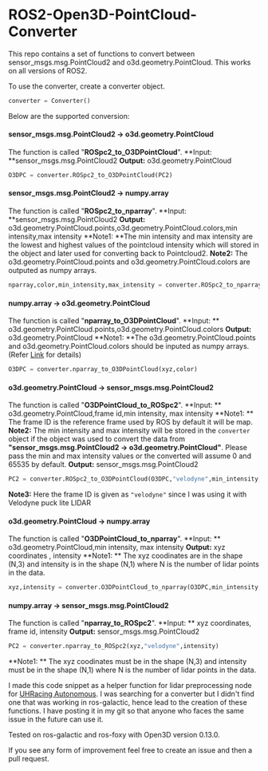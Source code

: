 # ROS2-Open3D-PointCloud-Converter

This repo contains a set of functions to convert between sensor_msgs.msg.PointCloud2 and o3d.geometry.PointCloud. This works on all versions of ROS2.

To use the converter, create a converter object.
```python
converter = Converter()
```
Below are the supported conversion:
#### sensor_msgs.msg.PointCloud2 -> o3d.geometry.PointCloud
The function is called "**ROSpc2_to_O3DPointCloud**". 
**Input: **sensor_msgs.msg.PointCloud2
**Output:** o3d.geometry.PointCloud

```python
O3DPC = converter.ROSpc2_to_O3DPointCloud(PC2)
```
#### sensor_msgs.msg.PointCloud2 -> numpy.array
The function is called "**ROSpc2_to_nparray**". 
**Input: **sensor_msgs.msg.PointCloud2
**Output:** o3d.geometry.PointCloud.points,o3d.geometry.PointCloud.colors,min intensity,max intensity
**Note1: **The min intensity and max intensity are the lowest and highest values of the pointcloud intensity which will stored in the object and later used for converting back to Pointcloud2.
**Note2:** The o3d.geometry.PointCloud.points and o3d.geometry.PointCloud.colors are outputed as numpy arrays.
```python
nparray,color,min_intensity,max_intensity = converter.ROSpc2_to_nparray(PC2)
```
#### numpy.array -> o3d.geometry.PointCloud
The function is called "**nparray_to_O3DPointCloud**". 
**Input: ** o3d.geometry.PointCloud.points,o3d.geometry.PointCloud.colors
**Output:** o3d.geometry.PointCloud
**Note1: **The o3d.geometry.PointCloud.points and o3d.geometry.PointCloud.colors should be inputed as numpy arrays. (Refer [Link](http://https://www.open3d.org/docs/0.9.0/tutorial/Basic/working_with_numpy.html "Link") for details)
```python
O3DPC = converter.nparray_to_O3DPointCloud(xyz,color)
```
#### o3d.geometry.PointCloud -> sensor_msgs.msg.PointCloud2
The function is called "**O3DPointCloud_to_ROSpc2**". 
**Input: ** o3d.geometry.PointCloud,frame id,min intensity, max intensity
**Note1: ** The frame ID is the reference frame used by ROS by default it will be map.
**Note2:** The min intensity and max intensity will be stored in the `converter` object if the object was used to convert the data from **"sensor_msgs.msg.PointCloud2 -> o3d.geometry.PointCloud"**. Please pass the min and max intensity values or the converted will assume 0 and 65535 by default.
**Output:** sensor_msgs.msg.PointCloud2

```python
PC2 = converter.ROSpc2_to_O3DPointCloud(O3DPC,"velodyne",min_intensity,max_intensity)
```
**Note3:** Here the frame ID is given as `"velodyne"` since I was using it with Velodyne puck lite LIDAR
#### o3d.geometry.PointCloud -> numpy.array
The function is called "**O3DPointCloud_to_nparray**". 
**Input: ** o3d.geometry.PointCloud,min intensity, max intensity
**Output:** xyz coordinates , intensity
**Note1: ** The xyz coodinates are in the shape (N,3) and intensity is in the shape (N,1) where N is the number of lidar points in the data.
```python
xyz,intensity = converter.O3DPointCloud_to_nparray(O3DPC,min_intensity,max_intensity)
```
#### numpy.array -> sensor_msgs.msg.PointCloud2
The function is called "**nparray_to_ROSpc2**". 
**Input: ** xyz coordinates, frame id, intensity
**Output:** sensor_msgs.msg.PointCloud2
```python
PC2 = converter.nparray_to_ROSpc2(xyz,"velodyne",intensity)
```
**Note1: ** The xyz coodinates must be in the shape (N,3) and intensity must be in the shape (N,1) where N is the number of lidar points in the data.

I made this code snippet as a helper function for lidar preprocessing node for  [UHRacing Autonomous](https://uk.linkedin.com/company/uh-racing-autonomous).  I was searching for a converter but I didn't find one that was working in ros-galactic,  hence lead to the creation of these functions.  I have posting it in my git so that anyone who faces the same issue in the future can use it.

Tested on ros-galactic and ros-foxy with Open3D version 0.13.0.

If you see any form of improvement feel free to create an issue and then a pull request.


